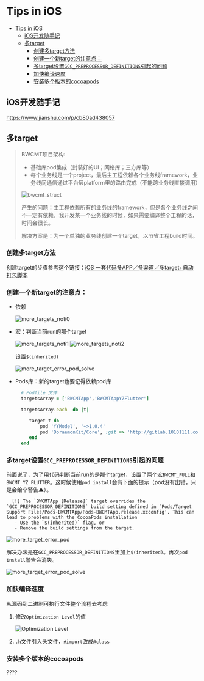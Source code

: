# Tips in iOS
- [Tips in iOS](#Tips-in-iOS)
  - [iOS开发随手记](#iOS%E5%BC%80%E5%8F%91%E9%9A%8F%E6%89%8B%E8%AE%B0)
  - [多target](#%E5%A4%9Atarget)
    - [创建多target方法](#%E5%88%9B%E5%BB%BA%E5%A4%9Atarget%E6%96%B9%E6%B3%95)
    - [创建一个新target的注意点：](#%E5%88%9B%E5%BB%BA%E4%B8%80%E4%B8%AA%E6%96%B0target%E7%9A%84%E6%B3%A8%E6%84%8F%E7%82%B9)
    - [多target设置`GCC_PREPROCESSOR_DEFINITIONS`引起的问题](#%E5%A4%9Atarget%E8%AE%BE%E7%BD%AEGCCPREPROCESSORDEFINITIONS%E5%BC%95%E8%B5%B7%E7%9A%84%E9%97%AE%E9%A2%98)
    - [加快编译速度](#%E5%8A%A0%E5%BF%AB%E7%BC%96%E8%AF%91%E9%80%9F%E5%BA%A6)
    - [安装多个版本的cocoapods](#%E5%AE%89%E8%A3%85%E5%A4%9A%E4%B8%AA%E7%89%88%E6%9C%AC%E7%9A%84cocoapods)

## iOS开发随手记 
  
  https://www.jianshu.com/p/cb80ad438057
   
## 多target
   
   >  BWCMT项目架构:
   >
   >  - 基础库pod集成（封装好的UI；网络库；三方库等）
   >  - 每个业务线是一个project，最后主工程依赖各个业务线framework，业务线间通信通过平台层platform里的路由完成（不能跨业务线直接调用）
   >
   >  ![bwcmt_struct](../../src/imgs/ios/bwcmt_struct.png)
   >
   >  产生的问题：主工程依赖所有的业务线的framework，但是各个业务线之间不一定有依赖，我开发某一个业务线的时候，如果需要编译整个工程的话，时间会很长。
   >
   >  解决方案是：为一个单独的业务线创建一个target，以节省工程build时间。

### 创建多target方法

  创建target的步骤参考这个链接：[iOS 一套代码多APP／多渠道／多target+自动打包脚本](https://www.jianshu.com/p/73343b4fc42b)

###  创建一个新target的注意点：

  + 依赖
    
    ![more_targets_noti0](../../src/imgs/ios/more_targets_noti0.png)
  + 宏：判断当前run的那个target
  
    ![more_targets_noti1](../../src/imgs/ios/more_targets_noti1.png)
    ![more_targets_noti2](../../src/imgs/ios/more_targets_noti2.png)

    设置`$(inherited)`

    ![more_target_error_pod_solve](../../src/imgs/ios/more_target_error_pod_solve.png)
  + Pods库：新的target也要记得依赖pod库

    ```ruby
      # Podfile 文件
      targetsArray = ['BWCMTApp','BWCMTAppYZFlutter']

      targetsArray.each  do |t|

         target t do
             pod 'YYModel', '~>1.0.4'
             pod 'DoraemonKit/Core', :git => 'http://gitlab.10101111.com:8888/p2p/udoraemonkit.git', :configurations => ['Debug','ZC','Distribution']
         end
      end
    ```

### 多target设置`GCC_PREPROCESSOR_DEFINITIONS`引起的问题
   
   前面说了，为了用代码判断当前run的是那个target，设置了两个宏`BWCMT_FULL`和`BWCMT_YZ_FLUTTER`。这时候使用`pod install`会有下面的提示（pod没有出错，只是会给个警告⚠️）。

  ```shell
    [!] The `BWCMTApp [Release]` target overrides the `GCC_PREPROCESSOR_DEFINITIONS` build setting defined in `Pods/Target Support Files/Pods-BWCMTApp/Pods-BWCMTApp.release.xcconfig'. This can lead to problems with the CocoaPods installation
     - Use the `$(inherited)` flag, or
     - Remove the build settings from the target.
  ```

   ![more_target_error_pod](../../src/imgs/ios/more_target_error_pod.png)

   解决办法是在`GCC_PREPROCESSOR_DEFINITIONS`里加上`$(inherited)`。再次`pod install`警告会消失。

   ![more_target_error_pod_solve](../../src/imgs/ios/more_target_error_pod_solve.png)

### 加快编译速度

从源码到二进制可执行文件整个流程去考虑

1. 修改`Optimization Level`的值

    ![Optimization Level](../../src/imgs/ios/optimization_level.png)

2. `.h`文件引入头文件，`#import`改成`@class`


### 安装多个版本的cocoapods

????